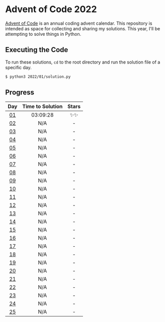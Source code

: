 # Advent of Code 2022

[Advent of Code](https://adventofcode.com/) is an annual coding advent calendar. This repository is intended as space
for collecting and sharing my solutions. This year, I'll be attempting to solve things in Python.

## Executing the Code

To run these solutions, `cd` to the root directory and run the solution file of a specific day.

```sh
$ python3 2022/01/solution.py
```

## Progress

| Day | Time to Solution |   Stars   |
|:---:|:----------------:|:---------:|
| [01](https://adventofcode.com/2022/day/1) | 03:09:28 | ✨✨ |
| [02](https://adventofcode.com/2022/day/2) | N/A | - |
| [03](https://adventofcode.com/2022/day/3) | N/A | - |
| [04](https://adventofcode.com/2022/day/4) | N/A | - |
| [05](https://adventofcode.com/2022/day/5) | N/A | - |
| [06](https://adventofcode.com/2022/day/6) | N/A | - |
| [07](https://adventofcode.com/2022/day/7) | N/A | - |
| [08](https://adventofcode.com/2022/day/8) | N/A | - |
| [09](https://adventofcode.com/2022/day/9) | N/A | - |
| [10](https://adventofcode.com/2022/day/10) | N/A | - |
| [11](https://adventofcode.com/2022/day/11) | N/A | - |
| [12](https://adventofcode.com/2022/day/12) | N/A | - |
| [13](https://adventofcode.com/2022/day/13) | N/A | - |
| [14](https://adventofcode.com/2022/day/14) | N/A | - |
| [15](https://adventofcode.com/2022/day/15) | N/A | - |
| [16](https://adventofcode.com/2022/day/16) | N/A | - |
| [17](https://adventofcode.com/2022/day/17) | N/A | - |
| [18](https://adventofcode.com/2022/day/18) | N/A | - |
| [19](https://adventofcode.com/2022/day/19) | N/A | - |
| [20](https://adventofcode.com/2022/day/20) | N/A | - |
| [21](https://adventofcode.com/2022/day/21) | N/A | - |
| [22](https://adventofcode.com/2022/day/22) | N/A | - |
| [23](https://adventofcode.com/2022/day/23) | N/A | - |
| [24](https://adventofcode.com/2022/day/24) | N/A | - |
| [25](https://adventofcode.com/2022/day/25) | N/A | - |

<!--- EndProgress -->